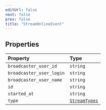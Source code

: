 ```yaml
---
editUrl: false
next: false
prev: false
title: "StreamOnlineEvent"
---
```


## Properties

| Property | Type |
| :------ | :------ |
| `broadcaster_user_id` | `string` |
| `broadcaster_user_login` | `string` |
| `broadcaster_user_name` | `string` |
| `id` | `string` |
| `started_at` | `string` |
| `type` | [`StreamTypes`](../type-aliases/StreamTypes.md) |
